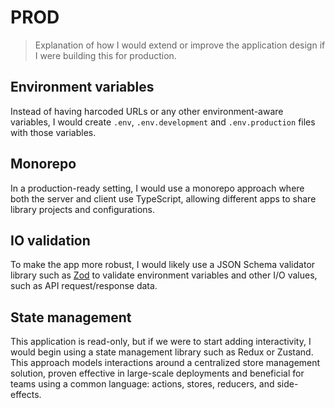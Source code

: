 # PROD

> Explanation of how I would extend or improve the application design if I were building this for production.

## Environment variables

Instead of having harcoded URLs or any other environment-aware variables, I would create `.env`, `.env.development` and `.env.production` files with those variables.

## Monorepo

In a production-ready setting, I would use a monorepo approach where both the server and client use TypeScript, allowing different apps to share library projects and configurations.

## IO validation

To make the app more robust, I would likely use a JSON Schema validator library such as [Zod](https://zod.dev/) to validate environment variables and other I/O values, such as API request/response data.

## State management

This application is read-only, but if we were to start adding interactivity, I would begin using a state management library such as Redux or Zustand. This approach models interactions around a centralized store management solution, proven effective in large-scale deployments and beneficial for teams using a common language: actions, stores, reducers, and side-effects.
